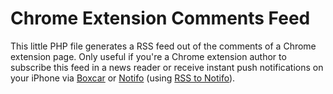 Chrome Extension Comments Feed
==============================

This little PHP file generates a RSS feed out of the comments of a Chrome extension page. Only useful if you're a Chrome extension author to subscribe this feed in a news reader or receive instant push notifications on your iPhone via [Boxcar](http://boxcar.io/) or [Notifo](http://notifo.com/) (using [RSS to Notifo](https://github.com/ivey/rss-to-notifo)).
